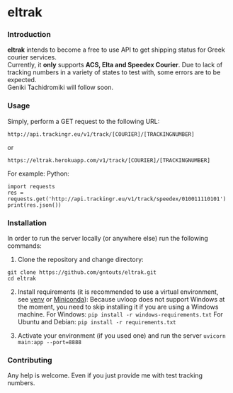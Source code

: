 # eltrak

### Introduction
**eltrak** intends to become a free to use API to get shipping status for Greek courier services.
<br>Currently, it **only** supports **ACS, Elta and Speedex Courier**. Due to lack of tracking numbers in a variety of states
to test with, some errors are to be expected.
<br>Geniki Tachidromiki will follow soon.

### Usage
Simply, perform a GET request to the following URL:

`http://api.trackingr.eu/v1/track/[COURIER]/[TRACKINGNUMBER]`

or

`https://eltrak.herokuapp.com/v1/track/[COURIER]/[TRACKINGNUMBER]`

For example:
Python:
```
import requests
res = requests.get('http://api.trackingr.eu/v1/track/speedex/010011110101')
print(res.json())
```

### Installation

In order to run the server locally (or anywhere else) run the following commands:
1) Clone the repository and change directory:
```
git clone https://github.com/gntouts/eltrak.git
cd eltrak
```

2) Install requirements (it is recommended to use a virtual environment, see [venv](https://docs.python.org/3/library/venv.html) or [Miniconda](https://docs.conda.io/en/latest/miniconda.html)):
Because uvloop does not support Windows at the moment, you need to skip installing it if you are using a Windows machine.
For Windows:
```pip install -r windows-requirements.txt```
For Ubuntu and Debian:
```pip install -r requirements.txt```

3) Activate your environment (if you used one) and run the server
```uvicorn main:app --port=8888```

### Contributing
Any help is welcome. Even if you just provide me with test tracking numbers.
